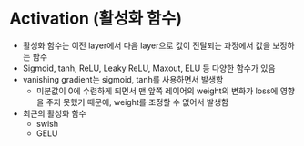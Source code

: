 # Activation (활성화 함수)

* 활성화 함수는 이전 layer에서 다음 layer으로 값이 전달되는 과정에서 값을 보정하는 함수
* Sigmoid, tanh, ReLU, Leaky ReLU, Maxout, ELU 등 다양한 함수가 있음
* vanishing gradient는 sigmoid, tanh를 사용하면서 발생함
    * 미분값이 0에 수렴하게 되면서 맨 앞쪽 레이어의 weight의 변화가 loss에 영향을 주지 못했기 때문에, weight를 조정할 수 없어서 발생함
* 최근의 활성화 함수
    * swish
    * GELU
